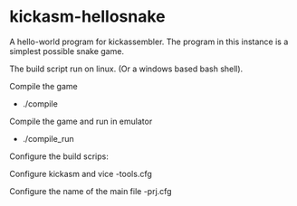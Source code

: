 # kickasm-hellosnake

A hello-world program for kickassembler. 
The program in this instance is a simplest possible snake game.

The build script run on linux. (Or a windows based bash shell).

Compile the game
- ./compile

Compile the game and run in emulator
- ./compile_run

Configure the build scrips:

Configure kickasm and vice
-tools.cfg

Configure the name of the main file
-prj.cfg

